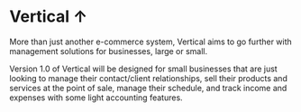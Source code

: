 # Vertical ↑

More than just another e-commerce system, Vertical aims to go further with management solutions for businesses, large or small.   

Version 1.0 of Vertical will be designed for small businesses that are just looking to manage their contact/client relationships, sell their products and services at the point of sale, manage their schedule, and track income and expenses with some light accounting features.
